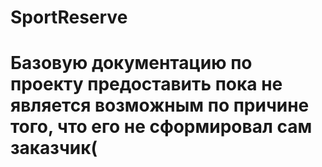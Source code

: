 # SportReserve

# Базовую документацию по проекту предоставить пока не является возможным по причине того, что его не сформировал сам заказчик(
